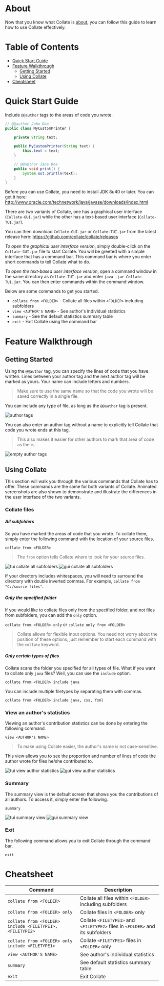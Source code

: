# About
Now that you know what Collate is [about](../README.md), you can follow this guide to learn how to use Collate effectively.

# Table of Contents
<!-- MarkdownTOC -->

- [Quick Start Guide](#quick-start-guide)
- [Feature Walkthrough](#feature-walkthrough)
    - [Getting Started](#getting-started)
    - [Using Collate](#using-collate)
- [Cheatsheet](#cheatsheet)

<!-- /MarkdownTOC -->

# Quick Start Guide
Include `@@author` tags to the areas of code you wrote.
```java
// @@author John Doe
public class MyCustomPrinter {
    
    private String text;

    public MyCustomPrinter(String text) {
        this.text = text;
    }

    // @@author Jane Doe
    public void print() {
        System.out.println(text);
    }
}
```

Before you can use Collate, you need to install JDK 8u40 or later. You can get it here: http://www.oracle.com/technetwork/java/javase/downloads/index.html

There are two variants of Collate, one has a graphical user interface (`Collate-GUI.jar`) while the other has a text-based user interface (`Collate-TUI.jar`).

You can then download `Collate-GUI.jar` or `Collate-TUI.jar` from the latest release here: https://github.com/collate/collate/releases

*To open the graphical user interface version*, simply double-click on the `Collate-GUI.jar` file to start Collate. You will be greeted with a simple interface that has a command bar. This command bar is where you enter short commands to tell Collate what to do.

*To open the text-based user interface version*, open a command window in the same directory as `Collate-TUI.jar` and enter `java -jar Collate-TUI.jar`. You can then enter commands within the command window.

Below are some commands to get you started.
* `collate from <FOLDER>` - Collate all files within `<FOLDER>` including subfolders
* `view <AUTHOR'S NAME>` - See author's individual statistics
* `summary` - See the default statistics summary table
* `exit` - Exit Collate using the command bar

# Feature Walkthrough
## Getting Started
Using the `@@author` tag, you can specify the lines of code that you have written. Lines between your author tag and the next author tag will be marked as yours. Your name can include letters and numbers.
> Make sure to use the same name so that the code you wrote will be saved correctly in a single file.

You can include any type of file, as long as the `@@author` tag is present.

![author tags](images/user-guide/add-author-tags.png)

You can also enter an author tag without a name to explicitly tell Collate that code you wrote ends at this tag.
> This also makes it easier for other authors to mark that area of code as theirs.

![empty author tags](images/user-guide/add-empty-author-tags.png)

## Using Collate
This section will walk you through the various commands that Collate has to offer. These commands are the same for both variants of Collate. Animated screenshots are also shown to demonstrate and illustrate the differences in the user interface of the two variants.

### Collate files
##### All subfolders
So you have marked the areas of code that you wrote. To collate them, simply enter the following command with the location of your source files.

`collate from <FOLDER>`

> The `from` option tells Collate where to look for your source files.

![tui collate all subfolders](images/user-guide/tui-collate-all-subfolders.gif)
![gui collate all subfolders](images/user-guide/gui-collate-all-subfolders.gif)

If your directory includes whitespaces, you will need to surround the directory with double inverted commas. For example, `collate from "C:/source files"`.

##### Only the specified folder
If you would like to collate files only from the specified folder, and not files from subfolders, you can add the `only` option.

`collate from <FOLDER> only` or `collate only from <FOLDER>`

> Collate allows for flexible input options. You need not worry about the position of these options, just remember to start each command with the `collate` keyword.

##### Only certain types of files
Collate scans the folder you specified for all types of file. What if you want to collate only `java` files? Well, you can use the `include` option.

`collate from <FOLDER> include java`

You can include multiple filetypes by separating them with commas.

`collate from <FOLDER> include java, css, fxml`

### View an author's statistics
Viewing an author's contribution statistics can be done by entering the following command.

`view <AUTHOR's NAME>`

> To make using Collate easier, the author's name is not case-sensitive.

This view allows you to see the proportion and number of lines of code the author wrote for files he/she contributed to.

![tui view author statistics](images/user-guide/tui-view-author-statistics.gif)
![gui view author statistics](images/user-guide/gui-view-author-statistics.gif)

### Summary
The summary view is the default screen that shows you the contributions of all authors. To access it, simply enter the following.

`summary`

![tui summary view](images/user-guide/tui-summary.gif)
![gui summary view](images/user-guide/gui-summary.gif)

### Exit
The following command allows you to exit Collate through the command bar.

`exit`

# Cheatsheet
Command | Description
--------| ------------
`collate from <FOLDER>` | Collate all files within `<FOLDER>` including subfolders
`collate from <FOLDER> only` | Collate files in `<FOLDER>` only
`collate from <FOLDER> include <FILETYPE1>, <FILETYPE2>` | Collate `<FILETYPE1>` and `<FILETYPE2>` files in `<FOLDER>` and its subfolders
`collate from <FOLDER> only include <FILETYPE1>` | Collate `<FILETYPE1>` files in `<FOLDER>` only
`view <AUTHOR'S NAME>` | See author's individual statistics
`summary` | See default statistics summary table
`exit` | Exit Collate